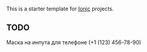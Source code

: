 This is a starter template for [Ionic](http://ionicframework.com/docs/) projects.

## TODO

Маска на инпута для телефоне (+1 (123) 456-78-90)
